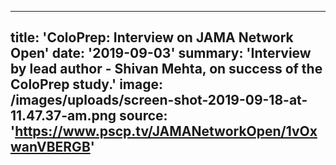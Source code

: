 ---
title: 'ColoPrep: Interview on JAMA Network Open'
date: '2019-09-03'
summary: 'Interview by lead author - Shivan Mehta, on success of the ColoPrep study.'
image: /images/uploads/screen-shot-2019-09-18-at-11.47.37-am.png
source: 'https://www.pscp.tv/JAMANetworkOpen/1vOxwanVBERGB'
----

